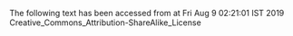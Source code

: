 The following text has been accessed from at Fri Aug 9 02:21:01 IST 2019
Creative_Commons_Attribution-ShareAlike_License
